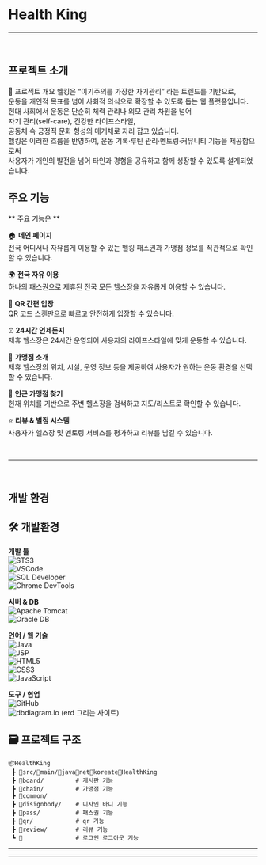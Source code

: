  # Health King





-----------------------------------------------------------------------------------------------------------------

<br>

## 프로젝트 소개

📌 프로젝트 개요
헬킹은 “이기주의를 가장한 자기관리” 라는 트렌드를 기반으로,<br> 운동을 개인적 목표를 넘어 사회적 의식으로 확장할 수 있도록 돕는 웹 플랫폼입니다.<br>
현대 사회에서 운동은 단순히 체력 관리나 외모 관리 차원을 넘어<br>
자기 관리(self-care), 건강한 라이프스타일,<br>
공동체 속 긍정적 문화 형성의 매개체로 자리 잡고 있습니다.<br>
헬킹은 이러한 흐름을 반영하여, 운동 기록·루틴 관리·멘토링·커뮤니티 기능을 제공함으로써<br>
사용자가 개인의 발전을 넘어 타인과 경험을 공유하고 함께 성장할 수 있도록 설계되었습니다.



## 주요 기능

** 주요 기능은 **  

🏠 **메인 페이지**  
전국 어디서나 자유롭게 이용할 수 있는 헬킹 패스권과 가맹점 정보를 직관적으로 확인할 수 있습니다. <br>  

🌍 **전국 자유 이용**  
하나의 패스권으로 제휴된 전국 모든 헬스장을 자유롭게 이용할 수 있습니다. <br>  

📱 **QR 간편 입장**  
QR 코드 스캔만으로 빠르고 안전하게 입장할 수 있습니다. <br>  

⏰ **24시간 언제든지**  
제휴 헬스장은 24시간 운영되어 사용자의 라이프스타일에 맞게 운동할 수 있습니다. <br>  

🏢 **가맹점 소개**  
제휴 헬스장의 위치, 시설, 운영 정보 등을 제공하여 사용자가 원하는 운동 환경을 선택할 수 있습니다. <br>  

📍 **인근 가맹점 찾기**  
현재 위치를 기반으로 주변 헬스장을 검색하고 지도/리스트로 확인할 수 있습니다. <br>  

⭐ **리뷰 & 별점 시스템**  
사용자가 헬스장 및 멘토링 서비스를 평가하고 리뷰를 남길 수 있습니다. <br>  

<br>

-----------------------------------------------------------------------------------------------------------------

<br>

##  개발 환경   

 
## 🛠️ 개발환경

**개발 툴**  
![STS3](https://img.shields.io/badge/STS3-6DB33F?style=flat&logo=spring&logoColor=white)  
![VSCode](https://img.shields.io/badge/VSCode-007ACC?style=flat&logo=visualstudiocode&logoColor=white)  
![SQL Developer](https://img.shields.io/badge/SQL_Developer-F80000?style=flat&logo=oracle&logoColor=white)  
![Chrome DevTools](https://img.shields.io/badge/Chrome_DevTools-4285F4?style=flat&logo=googlechrome&logoColor=white)  

**서버 & DB**  
![Apache Tomcat](https://img.shields.io/badge/Apache_Tomcat-F8DC75?style=flat&logo=apachetomcat&logoColor=black)  
![Oracle DB](https://img.shields.io/badge/Oracle-FF0000?style=flat&logo=oracle&logoColor=white)  

**언어 / 웹 기술**  
![Java](https://img.shields.io/badge/Java-ED8B00?style=flat&logo=java&logoColor=white)  
![JSP](https://img.shields.io/badge/JSP-007396?style=flat&logo=jsp&logoColor=white)  
![HTML5](https://img.shields.io/badge/HTML5-E34F26?style=flat&logo=html5&logoColor=white)  
![CSS3](https://img.shields.io/badge/CSS3-1572B6?style=flat&logo=css3&logoColor=white)  
![JavaScript](https://img.shields.io/badge/JavaScript-F7DF1E?style=flat&logo=javascript&logoColor=black)  

**도구 / 협업**  
![GitHub](https://img.shields.io/badge/GitHub-181717?style=flat&logo=github&logoColor=white)  
![dbdiagram.io](https://img.shields.io/badge/dbdiagram.io-0D1117?style=flat&logo=dbdiagram&logoColor=white) (erd 그리는 사이트)



## 🗃 프로젝트 구조
```
📦HealthKing
 ┣ 📂src/📂main/📂java📂net📂koreate📂HealthKing
 ┣ 📂board/         # 게시판 기능           
 ┣ 📂chain/         # 가맹점 기능
 ┣ 📂common/     
 ┣ 📂disignbody/    # 디자인 바디 기능
 ┣ 📂pass/          # 패스권 기능
 ┣ 📂qr/            # qr 기능                  
 ┣ 📂review/        # 리뷰 기능
 ┗ 📂               # 로그인 로그아웃 기능 

```

---------------------------------------------------------------------------------------------------



-----------------------------------------------------------------------------------------------------------------
